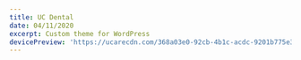 ```yaml
---
title: UC Dental
date: 04/11/2020
excerpt: Custom theme for WordPress
devicePreview: 'https://ucarecdn.com/368a03e0-92cb-4b1c-acdc-9201b775e3ae/'
---
```

